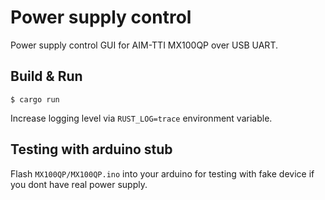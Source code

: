# Power supply control
Power supply control GUI for AIM-TTI MX100QP over USB UART.


## Build & Run
```shell-session
$ cargo run
```

Increase logging level via `RUST_LOG=trace` environment variable.

## Testing with arduino stub
Flash `MX100QP/MX100QP.ino` into your arduino for testing with fake device if you dont have real power supply.
